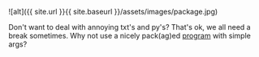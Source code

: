 ![alt]({{ site.url }}{{ site.baseurl }}/assets/images/package.jpg)


Don't want to deal with annoying txt's and py's? That's ok, we all need a break sometimes. Why not use a nicely pack(ag)ed [program](https://gitlab.uzh.ch/yuliia.frund/exercise3) with simple args?
